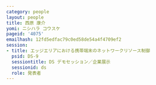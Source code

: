 ```yaml
---
category: people
layout: people
title: 西原 康介
yomi: ニシハラ コウスケ
pageid: '4075'
emailhash: 12fd5edfac79c0ed58de54a4f4709ef2
session:
- title: エッジエリアにおける携帯端末のネットワークリソース制御
  psid: DS-9
  sessiontitle: DS デモセッション／企業展示
  sessionid: ds
  role: 発表者
---
```

